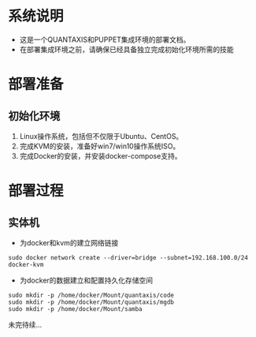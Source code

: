 # 系统说明
* 这是一个QUANTAXIS和PUPPET集成环境的部署文档。
* 在部署集成环境之前，请确保已经具备独立完成初始化环境所需的技能
# 部署准备
## 初始化环境
1) Linux操作系统，包括但不仅限于Ubuntu、CentOS。
2) 完成KVM的安装，准备好win7/win10操作系统ISO。
3) 完成Docker的安装，并安装docker-compose支持。
# 部署过程
## 实体机
* 为docker和kvm的建立网络链接
```
sudo docker network create --driver=bridge --subnet=192.168.100.0/24 docker-kvm
```
* 为docker的数据建立和配置持久化存储空间
```
sudo mkdir -p /home/docker/Mount/quantaxis/code 
sudo mkdir -p /home/docker/Mount/quantaxis/mgdb
sudo mkdir -p /home/docker/Mount/samba
```
未完待续...